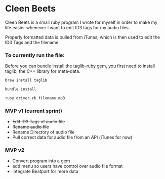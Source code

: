 # Cleen Beets

Cleen Beets is a small ruby program I wrote for myself in order to make my life easier whenever I want to edit ID3 tags for my audio files.

Properly formatted data is pulled from iTunes, which is then used to edit the ID3 Tags and the filename.

### To currently run the file:

Before you can bundle install the taglib-ruby gem, you first need to install taglib, the C++ library for meta-data.

```bash
brew install taglib

bundle install

ruby driver.rb filename.mp3
```


### MVP v1 (current sprint)
* ~~Edit ID3 Tags of audio file~~
* ~~Rename audio file~~
* Rename Directory of audio file
* Pull correct data for audio file from an API (iTunes for now)

### MVP v2
* Convert program into a gem
* add menu so users have control over audio file format
* integrate Beatport for more data


